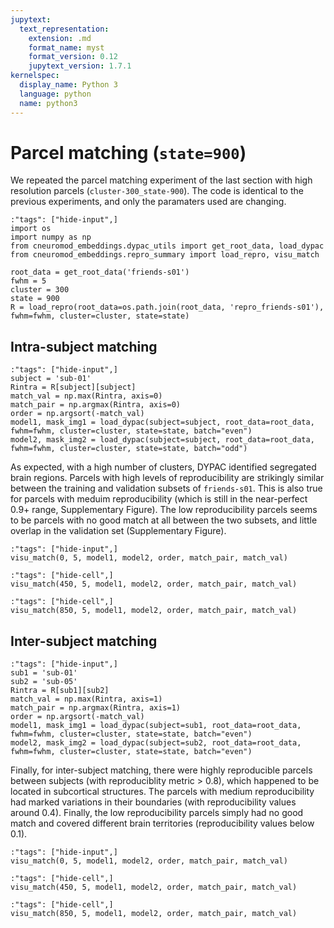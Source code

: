 ```yaml
---
jupytext:
  text_representation:
    extension: .md
    format_name: myst
    format_version: 0.12
    jupytext_version: 1.7.1
kernelspec:
  display_name: Python 3
  language: python
  name: python3
---
```


# Parcel matching (`state=900`)

We repeated the parcel matching experiment of the last section with high resolution parcels (`cluster-300_state-900`). The code is identical to the previous experiments, and only the paramaters used are changing. 

```{code-cell} ipython3
:"tags": ["hide-input",]
import os
import numpy as np
from cneuromod_embeddings.dypac_utils import get_root_data, load_dypac
from cneuromod_embeddings.repro_summary import load_repro, visu_match

root_data = get_root_data('friends-s01')
fwhm = 5
cluster = 300
state = 900
R = load_repro(root_data=os.path.join(root_data, 'repro_friends-s01'), fwhm=fwhm, cluster=cluster, state=state)
```

## Intra-subject matching

```{code-cell} ipython3
:"tags": ["hide-input",]
subject = 'sub-01'
Rintra = R[subject][subject]
match_val = np.max(Rintra, axis=0)
match_pair = np.argmax(Rintra, axis=0)
order = np.argsort(-match_val)
model1, mask_img1 = load_dypac(subject=subject, root_data=root_data, fwhm=fwhm, cluster=cluster, state=state, batch="even")
model2, mask_img2 = load_dypac(subject=subject, root_data=root_data, fwhm=fwhm, cluster=cluster, state=state, batch="odd")
```
As expected, with a high number of clusters, DYPAC identified segregated brain regions. Parcels with high levels of reproducibility are strikingly similar between the training and validation subsets of `friends-s01`. This is also true for parcels with meduim reproducibility (which is still in the near-perfect 0.9+ range, Supplementary Figure). The low reproducibility parcels seems to be parcels with no good match at all between the two subsets, and little overlap in the validation set (Supplementary Figure). 

```{code-cell} ipython3
:"tags": ["hide-input",]
visu_match(0, 5, model1, model2, order, match_pair, match_val)
```


```{code-cell} ipython3
:"tags": ["hide-cell",]
visu_match(450, 5, model1, model2, order, match_pair, match_val)
```


```{code-cell} ipython3
:"tags": ["hide-cell",]
visu_match(850, 5, model1, model2, order, match_pair, match_val)
```

## Inter-subject matching
```{code-cell} ipython3
:"tags": ["hide-input",]
sub1 = 'sub-01'
sub2 = 'sub-05'
Rintra = R[sub1][sub2]
match_val = np.max(Rintra, axis=1)
match_pair = np.argmax(Rintra, axis=1)
order = np.argsort(-match_val)
model1, mask_img1 = load_dypac(subject=sub1, root_data=root_data, fwhm=fwhm, cluster=cluster, state=state, batch="even")
model2, mask_img2 = load_dypac(subject=sub2, root_data=root_data, fwhm=fwhm, cluster=cluster, state=state, batch="even")
``` 
Finally, for inter-subject matching, there were highly reproducible parcels between subjects (with reproduciblity metric > 0.8), which happened to be located in subcortical structures. The parcels with medium reproducibility had marked variations in their boundaries (with reproducibility values around 0.4). Finally, the low reproducibility parcels simply had no good match and covered different brain territories (reproducibility values below 0.1). 

```{code-cell} ipython3
:"tags": ["hide-input",]
visu_match(0, 5, model1, model2, order, match_pair, match_val)
```

```{code-cell} ipython3
:"tags": ["hide-cell",]
visu_match(450, 5, model1, model2, order, match_pair, match_val)
```

```{code-cell} ipython3
:"tags": ["hide-cell",]
visu_match(850, 5, model1, model2, order, match_pair, match_val)
```
